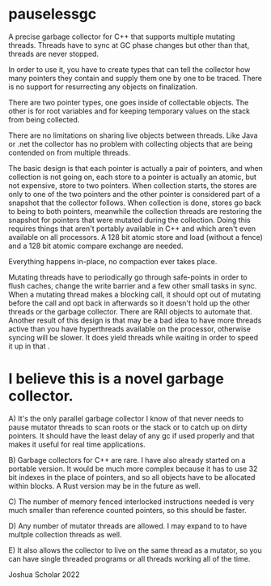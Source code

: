 # pauselessgc

A precise garbage collector for C++ that supports multiple mutating threads.  Threads have to sync at GC phase changes but other than that, threads are never stopped. 

In order to use it, you have to create types that can tell the collector how many pointers they contain and supply them one by one to be traced.   There is no support for resurrecting any objects on finalization. 

There are two pointer types, one goes inside of collectable objects.  The other is for root variables and for keeping temporary values on the stack from being collected. 

There are no limitations on sharing live objects between threads.  Like Java or .net the collector has no problem with collecting objects that are being contended on from multiple threads. 

The basic design is that each pointer is actually a pair of pointers, and when collection is not going on, each store to a pointer is actually an atomic, but not expensive, store to two pointers.  When collection starts, the stores are only to one of the two pointers and the other pointer is considered part of a snapshot that the collector follows.  When collection is done, stores go back to being to both pointers, meanwhile the collection threads are restoring the snapshot for pointers that were mutated during the collection.  Doing this requires things that aren't portably available in C++ and which aren't even available on all processors.  A 128 bit atomic store and load (without a fence) and a 128 bit atomic compare exchange are needed. 

Everything happens in-place, no compaction ever takes place. 

Mutating threads have to periodically go through safe-points in order to flush caches, change the write barrier and a few other small tasks in sync. When a mutating thread makes a blocking call, it should opt out of mutating before the call and opt back in afterwards so it doesn't hold up the other threads or the garbage collector.  There are RAII objects to automate that.  Another result of this design is that may be a bad idea to have more threads active than you have hyperthreads available on the processor, otherwise syncing will be slower.  It does yield threads while waiting in order to speed it up in that . 


# I believe this is a novel garbage collector.

A) It's the only parallel garbage collector I know of that never needs to pause mutator threads to scan roots or the stack or to catch up on dirty pointers.  It should have the least delay of any gc if used properly and that makes it useful for real time applications.

B) Garbage collectors for C++ are rare.  I have also already started on a portable version.  It would be much more complex because it has to use 32 bit indexes in the place of pointers, and so all objects have to be allocated within blocks. A Rust version may be in the future as well.

C) The number of memory fenced interlocked instructions needed is very much smaller than reference counted pointers, so this should be faster.

D) Any number of mutator threads are allowed.  I may expand to to have multple collection threads as well. 

E)  It also allows the collector to live on the same thread as a mutator, so you can have single threaded programs or all threads working all of the time.

Joshua Scholar 2022
